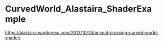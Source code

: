 # CurvedWorld_Alastaira_ShaderExample

https://alastaira.wordpress.com/2013/10/25/animal-crossing-curved-world-shader/
